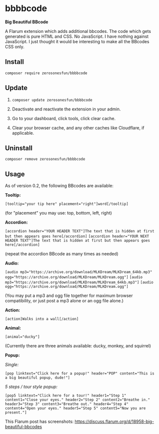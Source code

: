 # bbbbcode
**Big Beautiful BBcode**

A Flarum extension which adds additional bbcodes. The code which gets generated is pure HTML and CSS. No JavaScript. I have nothing against JavaScript. I just thought it would be interesting to make all the BBcodes CSS only.

## Install

`composer require zerosonesfun/bbbbcode`

## Update

1) `composer update zerosonesfun/bbbbcode`

2) Deactivate and reactivate the extension in your admin.

3) Go to your dashboard, click tools, click clear cache.

4) Clear your browser cache, and any other caches like Cloudflare, if applicable.

## Uninstall

`composer remove zerosonesfun/bbbbcode`

## Usage

As of version 0.2, the following BBcodes are available:

**Tooltip:** 

`[tooltip="your tip here" placement="right"]word[/tooltip]`

(for "placement" you may use: top, bottom, left, right)

**Accordion:**

`[accordion header="YOUR HEADER TEXT"]The text that is hidden at first but then appears goes here[/accordion]`
`[accordion header="YOUR NEXT HEADER TEXT"]The text that is hidden at first but then appears goes here[/accordion]`

(repeat the accordion BBcode as many times as needed)

**Audio:**

`[audio mp3="https://archive.org/download/MLKDream/MLKDream_64kb.mp3" ogg="https://archive.org/download/MLKDream/MLKDream.ogg"]`
`[audio mp3="https://archive.org/download/MLKDream/MLKDream_64kb.mp3"]`
`[audio ogg="https://archive.org/download/MLKDream/MLKDream.ogg"]`

(You may put a mp3 and ogg file together for maximum browser compatibility, or just post a mp3 alone or an ogg file alone.)

**Action:** 

`[action]Walks into a wall[/action]`

**Animal:** 

`[animal="ducky"]`

(Currently there are three animals available: ducky, monkey, and squirrel)

**Popup:** 

*Single:*

`[pop linktext="Click here for a popup!" header="POP" content="This is a big beautiful popup, dude!"]`

*5 steps / tour style popup:*

`[pop5 linktext="Click here for a tour!" header1="Step 1" content1="Close your eyes." header2="Step 2" content2="Breathe in." header3="Step 3" content3="Breathe out." header4="Step 4" content4="Open your eyes." header5="Step 5" content5="Now you are present."]`

This Flarum post has screenshots: https://discuss.flarum.org/d/18958-big-beautiful-bbcodes
